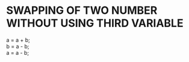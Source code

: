 # SWAPPING OF TWO NUMBER WITHOUT USING THIRD VARIABLE 
 a = a + b;  
    b = a - b;  
    a = a - b;  
    
